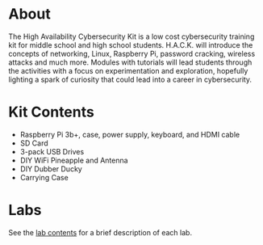 # About
The High Availability Cybersecurity Kit is a low cost cybersecurity training kit for middle school and high school students. H.A.C.K. will introduce the concepts of networking, Linux, Raspberry Pi, password cracking, wireless attacks and much more. Modules with tutorials will lead students through the activities with a focus on experimentation and exploration, hopefully lighting a spark of curiosity that could lead into a career in cybersecurity.

# Kit Contents
- Raspberry Pi 3b+, case, power supply, keyboard, and HDMI cable
- SD Card
- 3-pack USB Drives
- DIY WiFi Pineapple and Antenna
- DIY Dubber Ducky
- Carrying Case

# Labs
See the [lab contents](https://github.com/realblopez/H.A.C.K/blob/main/LabContents.md) for a brief description of each lab.

